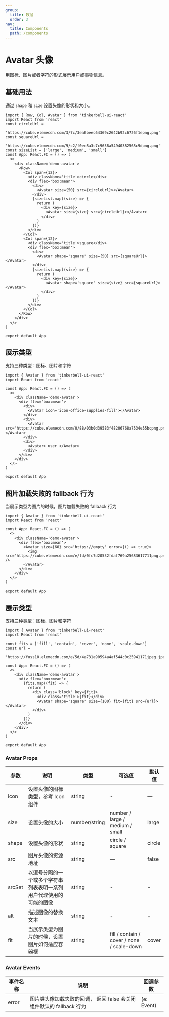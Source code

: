 ```yaml
---
group:
  title: 数据
  order: 3
nav:
  title: Components
  path: /components
---
```


# Avatar 头像

用图标、图片或者字符的形式展示用户或事物信息。

## 基础用法

通过 `shape` 和 `size` 设置头像的形状和大小。

```tsx
import { Row, Col, Avatar } from 'tinkerbell-ui-react'
import React from 'react'
const circleUrl =
  'https://cube.elemecdn.com/3/7c/3ea6beec64369c2642b92c6726f1epng.png'
const squareUrl =
  'https://cube.elemecdn.com/9/c2/f0ee8a3c7c9638a54940382568c9dpng.png'
const sizeList = ['large', 'medium', 'small']
const App: React.FC = () => (
  <>
    <div className='demo-avatar'>
      <Row>
        <Col span={12}>
          <div className='title'>circle</div>
          <div flex='box:mean'>
            <div>
              <Avatar size={50} src={circleUrl}></Avatar>
            </div>
            {sizeList.map((size) => {
              return (
                <div key={size}>
                  <Avatar size={size} src={circleUrl}></Avatar>
                </div>
              )
            })}
          </div>
        </Col>
        <Col span={12}>
          <div className='title'>square</div>
          <div flex='box:mean'>
            <div>
              <Avatar shape='square' size={50} src={squareUrl}></Avatar>
            </div>
            {sizeList.map((size) => {
              return (
                <div key={size}>
                  <Avatar shape='square' size={size} src={squareUrl}></Avatar>
                </div>
              )
            })}
          </div>
        </Col>
      </Row>
    </div>
  </>
)

export default App
```

## 展示类型

支持三种类型：图标、图片和字符

```tsx
import { Avatar } from 'tinkerbell-ui-react'
import React from 'react'

const App: React.FC = () => (
  <>
    <div className='demo-avatar'>
      <div flex='box:mean'>
        <div>
          <Avatar icon='icon-office-supplies-fill'></Avatar>
        </div>
        <div>
          <Avatar src='https://cube.elemecdn.com/0/88/03b0d39583f48206768a7534e55bcpng.png'></Avatar>
        </div>
        <div>
          <Avatar> user </Avatar>
        </div>
      </div>
    </div>
  </>
)

export default App
```

## 图片加载失败的 fallback 行为

当展示类型为图片的时候，图片加载失败的 fallback 行为

```tsx
import { Avatar } from 'tinkerbell-ui-react'
import React from 'react'

const App: React.FC = () => (
  <>
    <div className='demo-avatar'>
      <div flex='box:mean'>
        <Avatar size={60} src='https://empty' error={() => true}>
          <img src='https://cube.elemecdn.com/e/fd/0fc7d20532fdaf769a25683617711png.png' />
        </Avatar>
      </div>
    </div>
  </>
)

export default App
```

## 展示类型

支持三种类型：图标、图片和字符

```tsx
import { Avatar } from 'tinkerbell-ui-react'
import React from 'react'

const fits = ['fill', 'contain', 'cover', 'none', 'scale-down']
const url =
  'https://fuss10.elemecdn.com/e/5d/4a731a90594a4af544c0c25941171jpeg.jpeg'

const App: React.FC = () => (
  <>
    <div className='demo-avatar'>
      <div flex='box:mean'>
        {fits.map((fit) => {
          return (
            <div class='block' key={fit}>
              <div class='title'>{fit}</div>
              <Avatar shape='square' size={100} fit={fit} src={url}></Avatar>
            </div>
          )
        })}
      </div>
    </div>
  </>
)

export default App
```

### Avatar Props

| 参数   | 说明                                                               | 类型          | 可选值                                     | 默认值 |
| ------ | ------------------------------------------------------------------ | ------------- | ------------------------------------------ | ------ |
| icon   | 设置头像的图标类型，参考 Icon 组件                                 | string        | -                                          | —      |
| size   | 设置头像的大小                                                     | number/string | number / large / medium / small            | large  |
| shape  | 设置头像的形状                                                     | string        | circle / square                            | circle |
| src    | 图片头像的资源地址                                                 | string        | —                                          | false  |
| srcSet | 以逗号分隔的一个或多个字符串列表表明一系列用户代理使用的可能的图像 | string        | -                                          | -      |
| alt    | 描述图像的替换文本                                                 | string        | -                                          | -      |
| fit    | 当展示类型为图片的时候，设置图片如何适应容器框                     | string        | fill / contain / cover / none / scale-down | cover  |

### Avatar Events

| 事件名称 | 说明                                                                 | 回调参数   |
| -------- | -------------------------------------------------------------------- | ---------- |
| error    | 图片类头像加载失败的回调， 返回 false 会关闭组件默认的 fallback 行为 | (e: Event) |
